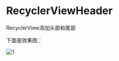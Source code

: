 ﻿# RecyclerViewHeader
RecyclerView添加头部和尾部

下面是效果图：

![1](https://github.com/wuqingsen/Plan/blob/master/gif/recyclerviewHeard.gif) 